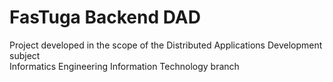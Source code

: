 # FasTuga Backend DAD  
 Project developed in the scope of the Distributed Applications Development subject   
 Informatics Engineering Information Technology branch  
